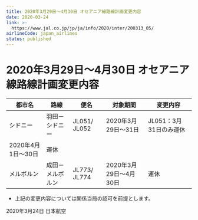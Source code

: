 ```yaml
---
title: 2020年3月29日～4月30日 オセアニア線路線計画変更内容
date: 2020-03-24
link: >-
  https://www.jal.co.jp/jp/ja/info/2020/inter/200313_05/
airlineCode: japan_airlines
status: published
---
```

# 2020年3月29日～4月30日 オセアニア線路線計画変更内容 

都市名 | 路線 | 便名  | 対象期間  | 変更内容   
---|---|---|---|---  
シドニー | 羽田－シドニー | JL051/ JL052 | 2020年3月29日～31日 | JL051：3月31日のみ運休  
2020年4月1日～30日 | 運休  
メルボルン | 成田－メルボルン | JL773/ JL774 | 2020年3月29日～4月30日 | 運休  
  
* 上記の変更内容については関係当局の認可を前提とします。 

2020年3月24日 日本航空 

